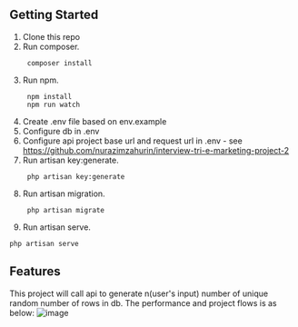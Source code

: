 ## Getting Started

1. Clone this repo
1. Run composer.
   ```shell
    composer install
   ```
1. Run npm.
   ```shell
    npm install
    npm run watch
   ```
1. Create .env file based on env.example
1. Configure db in .env
1. Configure api project base url and request url in .env - see https://github.com/nurazimzahurin/interview-tri-e-marketing-project-2
1. Run artisan key:generate.
   ```shell
    php artisan key:generate
   ```
1. Run artisan migration.
   ```shell
    php artisan migrate
   ```
1. Run artisan serve.
```shell
php artisan serve
```

## Features

This project will call api to generate n(user's input) number of unique random number of rows in db.
The performance and project flows is as below:
![image](https://user-images.githubusercontent.com/66508436/122061753-62b1e380-ce21-11eb-9f39-71c4d04a4a27.png)

